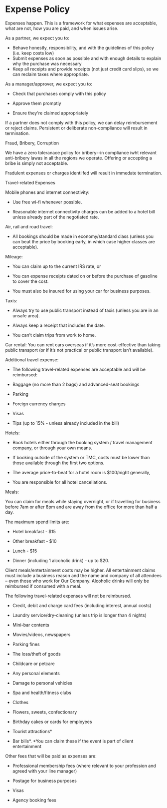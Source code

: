 # Expense Policy

Expenses happen. This is a framework for what expenses are acceptable, what are not, how you are paid, and when issues arise. 

As a partner, we expect you to:

* Behave honestly, responsibility, and with the guidelines of this policy \(i.e. keep costs low\)
* Submit expenses as soon as possible and with enough details to explain why the purchase was necessary 
* Keep all receipts and provide receipts \(not just credit card slips\), so we can reclaim taxes where appropriate.  

As a manager\/approver, we expect you to: 
* Check that purchases comply with this policy

* Approve them promptly

* Ensure they're claimed appropriately 


If a partner does not comply with this policy, we can delay reimbursement or reject claims. Persistent or deliberate non-compliance will result in termination. 


Fraud, Bribery, Corruption

We have a zero toleranace policy for bribery--in compliance iwht relevant anti-bribery lawas in all the regions we operate. Offering or accepting a bribe is simply not acceptable.  

Fradulent expenses or charges identiifed will result in immedate termination. 



Travel-related Expenses

Mobile phones and internet connectivity: 

* Use free wi-fi whenever possible. 

* Reasonable internet connectivity charges can be added to a hotel bill unless already part of the negotiated rate. 


Air, rail and road travel: 

* All bookings should be made in economy\/standard class \(unless you can beat the price by booking early, in which case higher classes are acceptable\). 

Mileage: 

* You can claim up to the current IRS rate, or

* You can expense receipts dated on or before the purchase of gasoline to cover the cost. 

* You must also be insured for using your car for business purposes. 


Taxis: 

* Always try to use public transport instead of taxis \(unless you are in an unsafe area\). 

* Always keep a receipt that includes the date. 

* You can’t claim trips from work to home. 


Car rental: You can rent cars overseas if it’s more cost-effective than taking public transport \(or if it’s not practical or public transport isn’t available\).

Additional travel expense:

* The following travel-related expenses are acceptable and will be reimbursed: 

* Baggage \(no more than 2 bags\) and advanced-seat bookings 

* Parking 

* Foreign currency charges 

* Visas 

* Tips \(up to 15% - unless already included in the bill\) 


Hotels:

* Book hotels either through the booking system \/ travel management company, or through your own means. 

* If booking outside of the system or TMC, costs must be lower than those available through the first two options. 

* The average price-to-beat for a hotel room is $100\/night generally,

* You are responsible for all hotel cancellations. 


Meals: 

You can claim for meals while staying overnight, or if travelling for business before 7am or after 8pm and are away from the office for more than half a day. 

The maximum spend limits are:

* Hotel breakfast - $15 

* Other breakfast - $10

*  Lunch - $15 

* Dinner \(including 1 alcoholic drink\) - up to $20. 


Client meals\/entertainment costs may be higher. All entertainment claims must include a business reason and the name and company of all attendees – even those who work for Our Company. Alcoholic drinks will only be reimbursed if consumed with a meal.

The following travel-related expenses will not be reimbursed. 

* Credit, debit and charge card fees \(including interest, annual costs\) 

* Laundry service\/dry-cleaning \(unless trip is longer than 4 nights\) 

* Mini-bar contents 

* Movies\/videos, newspapers 

* Parking fines 

* The loss\/theft of goods 

* Childcare or petcare 

* Any personal elements 

* Damage to personal vehicles 

* Spa and health\/fitness clubs 

* Clothes 

* Flowers, sweets, confectionary 

* Birthday cakes or cards for employees 

* Tourist attractions\* 

* Bar bills\*. \*You can claim these if the event is part of client entertainment




Other fees that will be paid as expenses are: 

* Professional membership fees \(where relevant to your profession and agreed with your line manager\) 

* Postage for business purposes

* Visas 

* Agency booking fees


